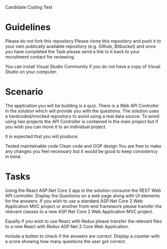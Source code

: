 Candidate Coding Test

# Guidelines
Please do not fork this repository
Please clone this repository and push it to your own publically available repository (e.g. Github, Bitbucket) and once you have completed the Task please send a link to it back to your recruitment contact for reviewing.

You can install Visual Studio Community if you do not have a copy of Visual Studio on your computer.

# Scenario
The application you will be building is a quiz. There is a Web API Controller in the solution which will provide you with the questions. The solution uses a hardcoded/mocked repository to avoid using a real data source.
To avoid using two projects the API Controller is contained in the main project but if you wish you can move it to an individual project.

It is expected that you will produce:

Tested maintainable code
Clean code and OOP design
You are free to make any changes you feel necessary but it would be good to keep consistency in mind.

# Tasks
Using the React ASP.Net Core 2 app in the solution consume the REST Web API controller. Display the Questions on a web page along with UI elements for the answers.
If you wish to use a standard ASP.Net Core 2 Web Application MVC project or another front-end framework please transfer the relevant classes to a new ASP.Net Core 2 Web Application MVC project. 

Equally if you wish to use React with Redux please transfer the relevant files to a new React with Redux ASP.Net 2 Core Web Application. 

Include a button to check if the answers are correct. Display a counter with a score showing how many questions the user got correct.
